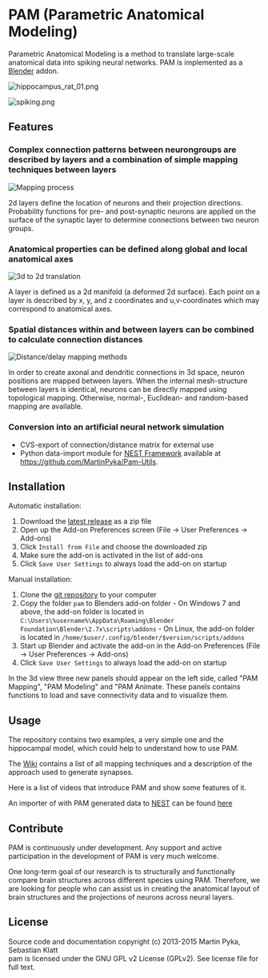 PAM (Parametric Anatomical Modeling)
====================================

Parametric Anatomical Modeling is a method to translate large-scale anatomical data into spiking neural networks.
PAM is implemented as a [Blender](http://www.blender.org) addon.

![hippocampus_rat_01.png](https://bitbucket.org/repo/EaAEne/images/3662544291-hippocampus_rat_01.png)

![spiking.png](https://bitbucket.org/repo/EaAEne/images/4173479826-spiking.png)

[blender]: http://www.blender.org

Features
--------

### Complex connection patterns between neurongroups are described by layers and a combination of simple mapping techniques between layers

![Mapping process](https://bitbucket.org/repo/EaAEne/images/3024196489-mapping.png)

2d layers define the location of neurons and their projection directions.
Probability functions for pre- and post-synaptic neurons are applied on the surface of the synaptic layer to determine connections between two neuron groups.

### Anatomical properties can be defined along global and local anatomical axes

![3d to 2d translation](https://bitbucket.org/repo/EaAEne/images/3750354801-local_global_axes.png)

A layer is defined as a 2d manifold (a deformed 2d surface).
Each point on a layer is described by x, y, and z coordinates and u,v-coordinates which may correspond to anatomical axes.

### Spatial distances within and between layers can be combined to calculate connection distances

![Distance/delay mapping methods](https://bitbucket.org/repo/EaAEne/images/730784673-delays.png)

In order to create axonal and dendritic connections in 3d space, neuron positions are mapped between layers.
When the internal mesh-structure between layers is identical, neurons can be directly mapped using topological mapping.
Otherwise, normal-, Euclidean- and random-based mapping are available.

### Conversion into an artificial neural network simulation

* CVS-export of connection/distance matrix for external use
* Python data-import module for [NEST Framework](nest) available at https://github.com/MartinPyka/Pam-Utils.

[nest]: http://www.nest-initiative.org

Installation
------------

Automatic installation: 
  1. Download the [latest release](https://github.com/MartinPyka/Parametric-Anatomical-Modeling/releases) as a zip file
  2. Open up the Add-on Preferences screen (File -> User Preferences -> Add-ons)
  3. Click `Install from File` and choose the downloaded zip
  4. Make sure the add-on is activated in the list of add-ons
  5. Click `Save User Settings` to always load the add-on on startup

Manual installation:
  1. Clone the [git repository](https://github.com/MartinPyka/Parametric-Anatomical-Modeling) to your computer
  2. Copy the folder `pam` to Blenders add-on folder
    - On Windows 7 and above, the add-on folder is located in `C:\Users\%username%\AppData\Roaming\Blender Foundation\Blender\2.7x\scripts\addons`
    - On Linux, the add-on folder is located in `/home/$user/.config/blender/$version/scripts/addons`
  3. Start up Blender and activate the add-on in the Add-on Preferences (File -> User Preferences -> Add-ons)
  5. Click `Save User Settings` to always load the add-on on startup

In the 3d view three new panels should appear on the left side, called "PAM Mapping", "PAM Modeling" and "PAM Animate. These panels contains functions to load and save connectivity data and to visualize them.


Usage
-----

The repository contains two examples, a very simple one and the hippocampal model, which could help to understand how to use PAM.

The [Wiki](https://github.com/MartinPyka/Parametric-Anatomical-Modeling/wiki) contains a list of all mapping techniques and a description of the approach used to generate synapses.

Here is a list of videos that introduce PAM and show some features of it.

An importer of with PAM generated data to [NEST](http://www.nest-initiative.org/) can be found [here](https://github.com/MartinPyka/Pam-Utils)

Contribute
----------
PAM is continuously under development. Any support and active participation in the development of PAM is very much welcome.

One long-term goal of our research is to structurally and functionally compare brain structures across different species using PAM. Therefore, we are looking for people who can assist us in creating the anatomical layout of brain structures and the projections of neurons across neural layers.

License
-------

Source code and documentation copyright (c) 2013-2015 Martin Pyka, Sebastian Klatt  
pam is licensed under the GNU GPL v2 License (GPLv2). See license file for full text.
